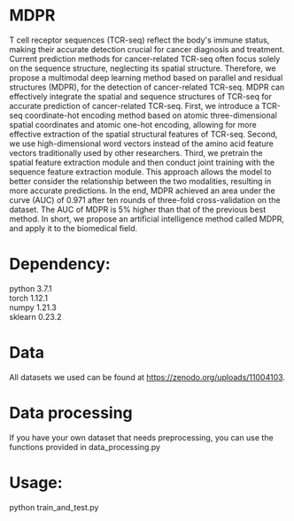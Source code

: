 # MDPR
T cell receptor sequences (TCR-seq) reflect the body's immune status, making their accurate detection crucial for cancer diagnosis and treatment. Current prediction methods for cancer-related TCR-seq often focus solely on the sequence structure, neglecting its spatial structure. Therefore, we propose a multimodal deep learning method based on parallel and residual structures (MDPR), for the detection of cancer-related TCR-seq. MDPR can effectively integrate the spatial and sequence structures of TCR-seq for accurate prediction of cancer-related TCR-seq. First, we introduce a TCR-seq coordinate-hot encoding method based on atomic three-dimensional spatial coordinates and atomic one-hot encoding, allowing for more effective extraction of the spatial structural features of TCR-seq. Second, we use high-dimensional word vectors instead of the amino acid feature vectors traditionally used by other researchers. Third, we pretrain the spatial feature extraction module and then conduct joint training with the sequence feature extraction module. This approach allows the model to better consider the relationship between the two modalities, resulting in more accurate predictions. In the end, MDPR achieved an area under the curve (AUC) of 0.971 after ten rounds of three-fold cross-validation on the dataset. The AUC of MDPR is 5% higher than that of the previous best method. In short, we propose an artificial intelligence method called MDPR, and apply it to the biomedical field.

# Dependency:
python 3.7.1 <br>
torch 1.12.1 <br>
numpy 1.21.3 <br>
sklearn 0.23.2 <br>
# Data 
All datasets we used can be found at https://zenodo.org/uploads/11004103.
# Data processing
If you have your own dataset that needs preprocessing, you can use the functions provided in data_processing.py
# Usage:
python train_and_test.py





